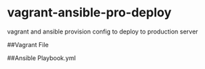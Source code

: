 # vagrant-ansible-pro-deploy
vagrant and ansible provision config to deploy to production server

##Vagrant File

##Ansible Playbook.yml
